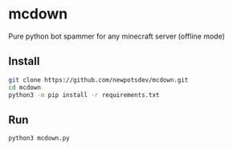 # mcdown
Pure python bot spammer for any minecraft server (offline mode)
## Install
```sh
git clone https://github.com/newpotsdev/mcdown.git
cd mcdown
python3 -m pip install -r requirements.txt
```
## Run
```sh
python3 mcdown.py
```
